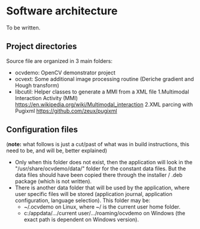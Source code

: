 # Software architecture

To be written.


## Project directories

Source file are organized in 3 main folders:

 - ocvdemo: OpenCV demonstrator project
 - ocvext:  Some additional image processing routine (Deriche gradient and Hough transform)
 - libcutil: Helper classes to generate a MMI from a XML file
    1.Multimodal Interaction Activity (MMI)  https://en.wikipedia.org/wiki/Multimodal_interaction
    2.XML parcing with Pugixml https://github.com/zeux/pugixml

## Configuration files

(**note:** what follows is just a cut/past of what was in build instructions, this need to be, and will be, better explained) 
- Only when this folder does not exist, then the application will look in the "/usr/share/ocvdemo/data/" folder for the
constant data files. But the data files should have been copied there through the installer / .deb package (which is not
written).
- There is another data folder that will be used by the application, where user specific files will be stored
(application journal, application configuration, language selection). This folder may be:
  * ~/.ocvdemo on Linux, where ~/ is the current user home folder.
  * c:/appdata/.../current user/.../roaming/ocvdemo on Windows (the exact path is dependent on Windows version).
